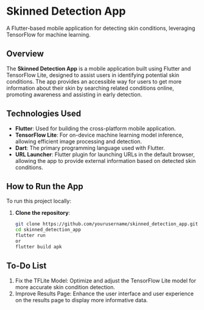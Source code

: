 # Skinned Detection App

A Flutter-based mobile application for detecting skin conditions, leveraging TensorFlow for machine learning.

## Overview

The **Skinned Detection App** is a mobile application built using Flutter and TensorFlow Lite, designed to assist users in identifying potential skin conditions. The app provides an accessible way for users to get more information about their skin by searching related conditions online, promoting awareness and assisting in early detection.

## Technologies Used

- **Flutter**: Used for building the cross-platform mobile application.
- **TensorFlow Lite**: For on-device machine learning model inference, allowing efficient image processing and detection.
- **Dart**: The primary programming language used with Flutter.
- **URL Launcher**: Flutter plugin for launching URLs in the default browser, allowing the app to provide external information based on detected skin conditions.

## How to Run the App

To run this project locally:

1. **Clone the repository**:
   ```bash
   git clone https://github.com/yourusername/skinned_detection_app.git
   cd skinned_detection_app
   flutter run
   or
   flutter build apk

## To-Do List
1. Fix the TFLite Model: Optimize and adjust the TensorFlow Lite model for more accurate skin condition detection.
2. Improve Results Page: Enhance the user interface and user experience on the results page to display more informative data.